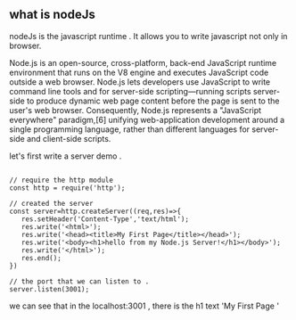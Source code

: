 ## what is nodeJs

nodeJs is the javascript runtime . It allows you to write javascript not only in browser.


Node.js is an open-source, cross-platform, back-end JavaScript runtime environment that runs on the V8 engine and executes JavaScript code outside a web browser. Node.js lets developers use JavaScript to write command line tools and for server-side scripting—running scripts server-side to produce dynamic web page content before the page is sent to the user's web browser. Consequently, Node.js represents a "JavaScript everywhere" paradigm,[6] unifying web-application development around a single programming language, rather than different languages for server-side and client-side scripts.


let's first write a server demo .

````

// require the http module 
const http = require('http');

// created the server 
const server=http.createServer((req,res)=>{
   res.setHeader('Content-Type','text/html');
   res.write('<html>');
   res.write('<head><title>My First Page</title></head>');
   res.write('<body><h1>hello from my Node.js Server!</h1></body>');
   res.write('</html>');
   res.end();
})

// the port that we can listen to .
server.listen(3001);

````

we can see that in the localhost:3001 , there is the h1 text 'My First Page '